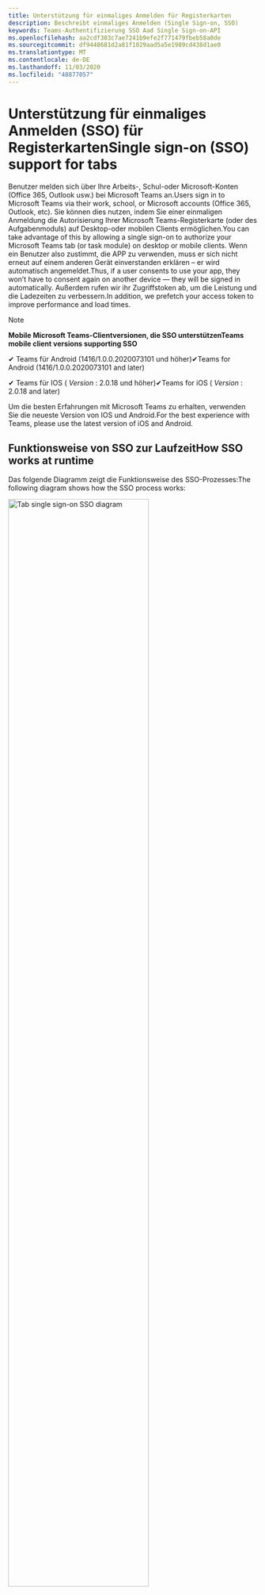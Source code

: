 ```yaml
---
title: Unterstützung für einmaliges Anmelden für Registerkarten
description: Beschreibt einmaliges Anmelden (Single Sign-on, SSO)
keywords: Teams-Authentifizierung SSO Aad Single Sign-on-API
ms.openlocfilehash: aa2cdf303c7ae7241b9efe2f771479fbeb58a0de
ms.sourcegitcommit: df9448681d2a81f1029aad5a5e1989cd438d1ae0
ms.translationtype: MT
ms.contentlocale: de-DE
ms.lasthandoff: 11/03/2020
ms.locfileid: "48877057"
---
```

# <a name="single-sign-on-sso-support-for-tabs"></a><span data-ttu-id="56b77-104">Unterstützung für einmaliges Anmelden (SSO) für Registerkarten</span><span class="sxs-lookup"><span data-stu-id="56b77-104">Single sign-on (SSO) support for tabs</span></span>

<span data-ttu-id="56b77-105">Benutzer melden sich über Ihre Arbeits-, Schul-oder Microsoft-Konten (Office 365, Outlook usw.) bei Microsoft Teams an.</span><span class="sxs-lookup"><span data-stu-id="56b77-105">Users sign in to Microsoft Teams via their work, school, or Microsoft accounts (Office 365, Outlook, etc).</span></span> <span data-ttu-id="56b77-106">Sie können dies nutzen, indem Sie einer einmaligen Anmeldung die Autorisierung Ihrer Microsoft Teams-Registerkarte (oder des Aufgabenmoduls) auf Desktop-oder mobilen Clients ermöglichen.</span><span class="sxs-lookup"><span data-stu-id="56b77-106">You can take advantage of this by allowing a single sign-on to authorize your Microsoft Teams tab (or task module) on desktop or mobile clients.</span></span> <span data-ttu-id="56b77-107">Wenn ein Benutzer also zustimmt, die APP zu verwenden, muss er sich nicht erneut auf einem anderen Gerät einverstanden erklären – er wird automatisch angemeldet.</span><span class="sxs-lookup"><span data-stu-id="56b77-107">Thus, if a user consents to use your app, they won’t have to consent again on another device — they will be signed in automatically.</span></span> <span data-ttu-id="56b77-108">Außerdem rufen wir ihr Zugriffstoken ab, um die Leistung und die Ladezeiten zu verbessern.</span><span class="sxs-lookup"><span data-stu-id="56b77-108">In addition, we prefetch your access token to improve performance and load times.</span></span>

>[!NOTE]
> <span data-ttu-id="56b77-109">**Mobile Microsoft Teams-Clientversionen, die SSO unterstützen**</span><span class="sxs-lookup"><span data-stu-id="56b77-109">**Teams mobile client versions supporting SSO**</span></span>  
>
> <span data-ttu-id="56b77-110">✔ Teams für Android (1416/1.0.0.2020073101 und höher)</span><span class="sxs-lookup"><span data-stu-id="56b77-110">✔Teams for Android (1416/1.0.0.2020073101 and later)</span></span>
>
> <span data-ttu-id="56b77-111">✔ Teams für IOS ( _Version_ : 2.0.18 und höher)</span><span class="sxs-lookup"><span data-stu-id="56b77-111">✔Teams for iOS ( _Version_ : 2.0.18 and later)</span></span>  
>
> <span data-ttu-id="56b77-112">Um die besten Erfahrungen mit Microsoft Teams zu erhalten, verwenden Sie die neueste Version von IOS und Android.</span><span class="sxs-lookup"><span data-stu-id="56b77-112">For the best experience with Teams, please use the latest version of iOS and Android.</span></span>

## <a name="how-sso-works-at-runtime"></a><span data-ttu-id="56b77-113">Funktionsweise von SSO zur Laufzeit</span><span class="sxs-lookup"><span data-stu-id="56b77-113">How SSO works at runtime</span></span>

<span data-ttu-id="56b77-114">Das folgende Diagramm zeigt die Funktionsweise des SSO-Prozesses:</span><span class="sxs-lookup"><span data-stu-id="56b77-114">The following diagram shows how the SSO process works:</span></span>

<!-- markdownlint-disable MD033 -->
<img src="~/assets/images/tabs/tabs-sso-diagram.png" alt="Tab single sign-on SSO diagram" width="75%"/>

1. <span data-ttu-id="56b77-115">Auf der Registerkarte wird ein JavaScript-Aufruf ausgeführt `getAuthToken()` .</span><span class="sxs-lookup"><span data-stu-id="56b77-115">In the tab, a JavaScript call is made to `getAuthToken()`.</span></span> <span data-ttu-id="56b77-116">Dadurch wird Microsoft Teams mitgeteilt, ein Authentifizierungstoken für die Registerkarten Anwendung zu erhalten.</span><span class="sxs-lookup"><span data-stu-id="56b77-116">This tells Teams to obtain an authentication token for the tab application.</span></span>
2. <span data-ttu-id="56b77-117">Wenn der aktuelle Benutzer die Tab-Anwendung zum ersten Mal verwendet hat, wird eine Anforderungs Aufforderung zur Zustimmung (sofern Zustimmung erforderlich ist) oder zur Behandlung der Step-up-Authentifizierung (beispielsweise zweistufige Authentifizierung) angezeigt.</span><span class="sxs-lookup"><span data-stu-id="56b77-117">If this is the first time the current user has used your tab application, there will be a request prompt to consent (if consent is required) or to handle step-up authentication (such as two-factor authentication).</span></span>
3. <span data-ttu-id="56b77-118">Teams fordert das Registerkarten-Anwendungs Token vom Azure AD Endpunkt für den aktuellen Benutzer an.</span><span class="sxs-lookup"><span data-stu-id="56b77-118">Teams requests the tab application token from the Azure AD endpoint for the current user.</span></span>
4. <span data-ttu-id="56b77-119">Azure AD sendet das Registerkarten-Anwendungs Token an die Teams-Anwendung.</span><span class="sxs-lookup"><span data-stu-id="56b77-119">Azure AD sends the tab application token to the Teams application.</span></span>
5. <span data-ttu-id="56b77-120">Teams sendet das Registerkarten-Anwendungs Token als Teil des result-Objekts, das vom Aufruf zurückgegeben wird, an die Registerkarte `getAuthToken()` .</span><span class="sxs-lookup"><span data-stu-id="56b77-120">Teams sends the tab application token to the tab as part of the result object returned by the `getAuthToken()` call.</span></span>
6. <span data-ttu-id="56b77-121">Das Token wird in der Tab-Anwendung über JavaScript analysiert, um die benötigten Informationen wie die e-Mail-Adresse des Benutzers zu extrahieren.</span><span class="sxs-lookup"><span data-stu-id="56b77-121">The token will be parsed in the tab application, via JavaScript, to extract the needed information, such as the user's email address.</span></span>

> [!NOTE]
> <span data-ttu-id="56b77-122">Die `getAuthToken()` gilt nur für Zustimmung zu einer begrenzten Gruppe von APIs auf Benutzerebene (e-Mail, Profil, offline_access und OpenID) und nicht für weitere Microsoft Graph-Bereiche wie `User.Read` oder `Mail.Read` .</span><span class="sxs-lookup"><span data-stu-id="56b77-122">The `getAuthToken()` is only valid for consenting to a limited set of user-level APIs — email, profile, offline_access and OpenId — and not for further Microsoft Graph scopes such as `User.Read` or `Mail.Read`.</span></span> <span data-ttu-id="56b77-123">In unserem Abschnitt am Ende dieses Dokuments finden Sie Empfohlene Problemumgehungen, wenn Sie [zusätzliche Diagrammbereiche](#apps-that-require-additional-microsoft-graph-scopes)benötigen.</span><span class="sxs-lookup"><span data-stu-id="56b77-123">See our section at the end of this document for suggested workarounds if you require [additional Graph scopes](#apps-that-require-additional-microsoft-graph-scopes).</span></span>

<span data-ttu-id="56b77-124">Die SSO-API funktioniert auch in [Aufgaben Modulen](../../../task-modules-and-cards/what-are-task-modules.md) , in denen Webinhalte eingebettet werden.</span><span class="sxs-lookup"><span data-stu-id="56b77-124">The SSO API will also work in [Task Modules](../../../task-modules-and-cards/what-are-task-modules.md) that embed web content.</span></span>

## <a name="develop-an-sso-microsoft-teams-tab"></a><span data-ttu-id="56b77-125">Entwickeln einer SSO-Microsoft Teams-Registerkarte</span><span class="sxs-lookup"><span data-stu-id="56b77-125">Develop an SSO Microsoft Teams tab</span></span>

<span data-ttu-id="56b77-126">In diesem Abschnitt werden die Aufgaben im Zusammenhang mit dem Erstellen einer Registerkarte Teams beschrieben, die SSO verwendet.</span><span class="sxs-lookup"><span data-stu-id="56b77-126">This section describes the tasks involved in creating a Teams tab that uses SSO.</span></span> <span data-ttu-id="56b77-127">Diese Aufgaben werden hier beschrieben, sind sprach-und Framework-Agnostiker.</span><span class="sxs-lookup"><span data-stu-id="56b77-127">These tasks are described here are language- and framework-agnostic.</span></span>

### <a name="1-create-your-azure-active-directory-azure-ad-application"></a><span data-ttu-id="56b77-128">1. Erstellen Ihrer Azure Active Directory (Azure AD)-Anwendung</span><span class="sxs-lookup"><span data-stu-id="56b77-128">1. Create your Azure Active Directory (Azure AD) application</span></span>

#### <a name="registering-your-application-in-theazure-ad-portal-overview"></a><span data-ttu-id="56b77-129">Registrieren der Anwendung in der Übersicht über das[Azure AD Portal](https://azure.microsoft.com/features/azure-portal/) :</span><span class="sxs-lookup"><span data-stu-id="56b77-129">Registering your application in the[Azure AD portal](https://azure.microsoft.com/features/azure-portal/) overview:</span></span>

1. <span data-ttu-id="56b77-130">Rufen Sie Ihre [Azure AD-Anwendungs-ID](/azure/active-directory/develop/howto-create-service-principal-portal#get-values-for-signing-in)ab.</span><span class="sxs-lookup"><span data-stu-id="56b77-130">Get your [Azure AD Application ID](/azure/active-directory/develop/howto-create-service-principal-portal#get-values-for-signing-in).</span></span>
2. <span data-ttu-id="56b77-131">Geben Sie die Berechtigungen an, die Ihre Anwendung für den Azure AD-Endpunkt und optional für Microsoft Graph benötigt.</span><span class="sxs-lookup"><span data-stu-id="56b77-131">Specify the permissions that your application needs for the Azure AD endpoint and, optionally, Microsoft Graph.</span></span>
3. <span data-ttu-id="56b77-132">[Erteilen von Berechtigungen](/azure/active-directory/develop/howto-create-service-principal-portal#configure-access-policies-on-resources) für Desktop-, Webanwendungen und Mobile Microsoft Teams-Anwendungen</span><span class="sxs-lookup"><span data-stu-id="56b77-132">[Grant permissions](/azure/active-directory/develop/howto-create-service-principal-portal#configure-access-policies-on-resources) for Teams desktop, web, and mobile applications.</span></span>
4. <span data-ttu-id="56b77-133">Vorautorisieren von Teams durch Auswählen der Schaltfläche **Bereich hinzufügen** und Eingeben des `access_as_user` **Bereichsnamens** in das geöffnete Fenster.</span><span class="sxs-lookup"><span data-stu-id="56b77-133">Pre-authorize Teams by selecting the **Add a scope** button and in the panel that opens, enter `access_as_user` as the **Scope name**.</span></span>

> [!NOTE]
> <span data-ttu-id="56b77-134">Es gibt einige wichtige Einschränkungen, die Sie beachten sollten:</span><span class="sxs-lookup"><span data-stu-id="56b77-134">There are some important restrictions you should be aware of:</span></span>
>
> * <span data-ttu-id="56b77-135">Wir unterstützen nur die Microsoft Graph-API-Berechtigungen auf Benutzerebene, also e-Mail, Profil, offline_access, OpenID.</span><span class="sxs-lookup"><span data-stu-id="56b77-135">We only support user-level Microsoft Graph API permissions, i.e., email, profile, offline_access, OpenId.</span></span> <span data-ttu-id="56b77-136">Wenn Sie Zugriff auf andere Microsoft Graph-Bereiche (wie `User.Read` oder) benötigen `Mail.Read` , lesen Sie unsere [empfohlene Problemumgehung](#apps-that-require-additional-microsoft-graph-scopes) am Ende dieser Dokumentation.</span><span class="sxs-lookup"><span data-stu-id="56b77-136">If you need access to other Microsoft Graph scopes (such as `User.Read` or `Mail.Read`), see our [recommended workaround](#apps-that-require-additional-microsoft-graph-scopes) at the end of this documentation.</span></span>
> * <span data-ttu-id="56b77-137">Es ist wichtig, dass der Domänenname Ihrer Anwendung mit dem Domänennamen identisch ist, den Sie für Ihre Azure AD Anwendung registriert haben.</span><span class="sxs-lookup"><span data-stu-id="56b77-137">It's important that your application's domain name is the same as the domain name you've registering for your Azure AD application.</span></span>
> * <span data-ttu-id="56b77-138">Wir unterstützen derzeit nicht mehrere Domänen pro app.</span><span class="sxs-lookup"><span data-stu-id="56b77-138">We don't currently support multiple domains per app.</span></span>
> * <span data-ttu-id="56b77-139">Anwendungen, die die Domäne verwenden, werden nicht unterstützt, `azurewebsites.net` da dies zu häufig ist und möglicherweise ein Sicherheitsrisiko darstellt.</span><span class="sxs-lookup"><span data-stu-id="56b77-139">We don't support applications that use the `azurewebsites.net` domain because it is too common and may be a security risk.</span></span> <span data-ttu-id="56b77-140">Wir versuchen jedoch aktiv, diese Einschränkung zu entfernen.</span><span class="sxs-lookup"><span data-stu-id="56b77-140">However, we're actively seeking to remove this restriction.</span></span>

#### <a name="registering-your-app-through-the-azure-active-directory-portal-in-depth"></a><span data-ttu-id="56b77-141">Ausführliches Registrieren Ihrer APP über das Azure Active Directory-Portal:</span><span class="sxs-lookup"><span data-stu-id="56b77-141">Registering your app through the Azure Active Directory portal in-depth:</span></span>

1. <span data-ttu-id="56b77-142">Registrieren Sie eine neue Anwendung im Portal [Azure Active Directory – App-Registrierung](https://go.microsoft.com/fwlink/?linkid=2083908) .</span><span class="sxs-lookup"><span data-stu-id="56b77-142">Register a new application in the [Azure Active Directory – App Registrations](https://go.microsoft.com/fwlink/?linkid=2083908) portal.</span></span>
2. <span data-ttu-id="56b77-143">Wählen Sie **neue Registrierung** aus, und legen Sie auf der *Seite Anwendung registrieren* folgende Werte fest:</span><span class="sxs-lookup"><span data-stu-id="56b77-143">Select **New Registration** and on the *register an application page* , set following values:</span></span>
    * <span data-ttu-id="56b77-144">Legen Sie den **Namen** auf Ihren APP-Namen fest.</span><span class="sxs-lookup"><span data-stu-id="56b77-144">Set **name** to your app name.</span></span>
    * <span data-ttu-id="56b77-145">Wählen Sie die **unterstützten Kontotypen** (jeder Kontotyp ist funktionsfähig) ¹</span><span class="sxs-lookup"><span data-stu-id="56b77-145">Choose the **supported account types** (any account type will work) ¹</span></span>
    * <span data-ttu-id="56b77-146">Lassen Sie **URI umleiten** leer.</span><span class="sxs-lookup"><span data-stu-id="56b77-146">Leave **Redirect URI** empty.</span></span>
    * <span data-ttu-id="56b77-147">Wählen Sie **Registrieren** aus.</span><span class="sxs-lookup"><span data-stu-id="56b77-147">Choose **Register**.</span></span>
3. <span data-ttu-id="56b77-148">Kopieren und speichern Sie auf der Übersichtsseite die **Anwendungs-ID (Client)**.</span><span class="sxs-lookup"><span data-stu-id="56b77-148">On the overview page, copy and save the **Application (client) ID**.</span></span> <span data-ttu-id="56b77-149">Sie benötigen Sie später beim Aktualisieren des Teams-Anwendungsmanifests.</span><span class="sxs-lookup"><span data-stu-id="56b77-149">You’ll need it later when updating your Teams application manifest.</span></span>
4. <span data-ttu-id="56b77-150">Wählen Sie unter **Verwalten** die Option **Eine API verfügbar machen** aus.</span><span class="sxs-lookup"><span data-stu-id="56b77-150">Under **Manage** , select **Expose an API**.</span></span> 
5. <span data-ttu-id="56b77-151">Wählen Sie den Link **festlegen** aus, um den Anwendungs-ID-URI in Form von zu generieren `api://{AppID}` .</span><span class="sxs-lookup"><span data-stu-id="56b77-151">Select the **Set** link to generate the Application ID URI in the form of `api://{AppID}`.</span></span> <span data-ttu-id="56b77-152">Fügen Sie den vollqualifizierten Domänennamen zwischen den doppelten Schrägstrichen und der GUID (mit einem Schrägstrich "/" am Ende hinzugefügt) ein.</span><span class="sxs-lookup"><span data-stu-id="56b77-152">Insert your fully qualified domain name (with a forward slash "/" appended to the end) between the double forward slashes and the GUID.</span></span> <span data-ttu-id="56b77-153">Die gesamte ID sollte die Form haben: `api://fully-qualified-domain-name.com/{AppID}` ²</span><span class="sxs-lookup"><span data-stu-id="56b77-153">The entire ID should have the form of: `api://fully-qualified-domain-name.com/{AppID}` ²</span></span>
    * <span data-ttu-id="56b77-154">Ex: `api://subdomain.example.com/00000000-0000-0000-0000-000000000000` .</span><span class="sxs-lookup"><span data-stu-id="56b77-154">ex: `api://subdomain.example.com/00000000-0000-0000-0000-000000000000`.</span></span>
    
    <span data-ttu-id="56b77-155">Der vollqualifizierte Domänenname ist der lesbare Domänenname, von dem Ihre APP bedient wird.</span><span class="sxs-lookup"><span data-stu-id="56b77-155">The fully qualified domain name is the human readable domain name from which your app is served.</span></span> <span data-ttu-id="56b77-156">Wenn Sie einen Tunnel Dienst wie ngrok verwenden, müssen Sie diesen Wert aktualisieren, sobald sich Ihre ngrok-Unterdomäne ändert.</span><span class="sxs-lookup"><span data-stu-id="56b77-156">If you are using a tunneling service such as ngrok, you will need to update     this value whenever your ngrok subdomain changes.</span></span> 
6. <span data-ttu-id="56b77-157">Wählen Sie die Schaltfläche **Bereich hinzufügen** aus.</span><span class="sxs-lookup"><span data-stu-id="56b77-157">Select the **Add a scope** button.</span></span> <span data-ttu-id="56b77-158">Geben Sie im Bereich, der geöffnet wird, `access_as_user` für **Bereichsname** ein.</span><span class="sxs-lookup"><span data-stu-id="56b77-158">In the panel that opens, enter `access_as_user` as the **Scope name**.</span></span>
7. <span data-ttu-id="56b77-159">Legen Sie fest **, wer einwilligen kann.**`Admins and users`</span><span class="sxs-lookup"><span data-stu-id="56b77-159">Set **Who can consent?** to `Admins and users`</span></span>
8. <span data-ttu-id="56b77-160">Füllen Sie die Felder für die Konfiguration der Administrator-und Benutzer Zustimmungs Ansagen mit Werten aus, die für den Bereich geeignet sind `access_as_user` :</span><span class="sxs-lookup"><span data-stu-id="56b77-160">Fill in the fields for configuring the admin and user consent prompts with values that are appropriate for the `access_as_user` scope:</span></span>
    * <span data-ttu-id="56b77-161">**Titel der Administrator Zustimmung:** Teams können auf das Profil des Benutzers zugreifen.</span><span class="sxs-lookup"><span data-stu-id="56b77-161">**Admin consent title:** Teams can access the user’s profile.</span></span>
    * <span data-ttu-id="56b77-162">**Administrator-Zustimmungs Beschreibung** : ermöglicht Teams das Aufrufen der webapin der App als aktueller Benutzer.</span><span class="sxs-lookup"><span data-stu-id="56b77-162">**Admin consent description** : Allows Teams to call the app’s web APIs as the current user.</span></span>
    * <span data-ttu-id="56b77-163">**Benutzer Zustimmungs Titel** : Teams können auf das Benutzerprofil zugreifen und Anforderungen im Namen des Benutzers stellen.</span><span class="sxs-lookup"><span data-stu-id="56b77-163">**User consent title** : Teams can access the user profile and make requests on the user's behalf.</span></span>
    * <span data-ttu-id="56b77-164">**Beschreibung der Benutzer Zustimmung:** Aktivieren Sie Teams, um APIs dieser APP mit denselben Rechten wie der Benutzer aufzurufen.</span><span class="sxs-lookup"><span data-stu-id="56b77-164">**User consent description:** Enable Teams to call this app’s APIs with the same rights as the user.</span></span>
9. <span data-ttu-id="56b77-165">Sicherstellen, dass der **Status** auf " **aktiviert** " festgelegt ist</span><span class="sxs-lookup"><span data-stu-id="56b77-165">Ensure that **State** is set to **Enabled**</span></span>
10. <span data-ttu-id="56b77-166">Wählen Sie die Schaltfläche **Bereich hinzufügen** aus, um zu speichern</span><span class="sxs-lookup"><span data-stu-id="56b77-166">Select the **Add scope** button to save</span></span> 
    * <span data-ttu-id="56b77-167">Der Domänenteil des **Bereichsnamens** , der direkt unterhalb des Textfelds angezeigt wird, sollte automatisch mit dem im vorherigen Schritt festgelegten **Anwendungs-ID** -URI übereinstimmen, wobei der Wert am `/access_as_user` Ende angefügt ist:</span><span class="sxs-lookup"><span data-stu-id="56b77-167">The domain part of the **Scope name** displayed just below the text field should automatically match the **Application ID** URI set in the previous step, with `/access_as_user` appended to the end:</span></span>
        * `api://subdomain.example.com/00000000-0000-0000-0000-000000000000/access_as_user`
11. <span data-ttu-id="56b77-168">Identifizieren Sie im Abschnitt **autorisierte Clientanwendungen** die Anwendungen, die Sie für die Webanwendung Ihrer APP autorisieren möchten.</span><span class="sxs-lookup"><span data-stu-id="56b77-168">In the **Authorized client applications** section, identify the applications that you want to authorize for your app’s web application.</span></span> <span data-ttu-id="56b77-169">Wählen Sie *Clientanwendung hinzufügen* aus.</span><span class="sxs-lookup"><span data-stu-id="56b77-169">Select *Add a client application*.</span></span> <span data-ttu-id="56b77-170">Geben Sie die folgenden Client-IDs ein, und wählen Sie den autorisierten Bereich aus, den Sie im vorherigen Schritt erstellt haben:</span><span class="sxs-lookup"><span data-stu-id="56b77-170">Enter each of the following client IDs and select the authorized scope you created in the previous step:</span></span>
    * <span data-ttu-id="56b77-171">`1fec8e78-bce4-4aaf-ab1b-5451cc387264` (Mobile Teams/Desktopanwendung)</span><span class="sxs-lookup"><span data-stu-id="56b77-171">`1fec8e78-bce4-4aaf-ab1b-5451cc387264` (Teams mobile/desktop application)</span></span>
    * <span data-ttu-id="56b77-172">`5e3ce6c0-2b1f-4285-8d4b-75ee78787346` (Microsoft Teams-Webanwendung)</span><span class="sxs-lookup"><span data-stu-id="56b77-172">`5e3ce6c0-2b1f-4285-8d4b-75ee78787346` (Teams web application)</span></span>
12. <span data-ttu-id="56b77-173">Navigieren Sie zu **API-Berechtigungen**.</span><span class="sxs-lookup"><span data-stu-id="56b77-173">Navigate to **API Permissions**.</span></span> <span data-ttu-id="56b77-174">Wählen Sie *Add a permission*  >  *Microsoft Graph*  >  *Delegierte Berechtigungen* aus, und fügen Sie dann die folgenden Berechtigungen hinzu:</span><span class="sxs-lookup"><span data-stu-id="56b77-174">Select *Add a permission* > *Microsoft Graph* > *Delegated permissions* , then add the following permissions:</span></span>
    * <span data-ttu-id="56b77-175">User. Read (standardmäßig aktiviert)</span><span class="sxs-lookup"><span data-stu-id="56b77-175">User.Read (enabled by default)</span></span>
    * <span data-ttu-id="56b77-176">email</span><span class="sxs-lookup"><span data-stu-id="56b77-176">email</span></span>
    * <span data-ttu-id="56b77-177">offline_access</span><span class="sxs-lookup"><span data-stu-id="56b77-177">offline_access</span></span>
    * <span data-ttu-id="56b77-178">OpenID</span><span class="sxs-lookup"><span data-stu-id="56b77-178">OpenId</span></span>
    * <span data-ttu-id="56b77-179">Profil</span><span class="sxs-lookup"><span data-stu-id="56b77-179">profile</span></span>

13. <span data-ttu-id="56b77-180">Navigieren zur **Authentifizierung**</span><span class="sxs-lookup"><span data-stu-id="56b77-180">Navigate to **Authentication**</span></span>

    <span data-ttu-id="56b77-181">Wenn der IT-Administrator keine Zustimmung für eine APP erteilt wurde, müssen die Benutzer die Zustimmung erteilen, wenn Sie die APP zum ersten Mal verwenden.</span><span class="sxs-lookup"><span data-stu-id="56b77-181">If an app hasn't been granted IT admin consent, users will have to provide consent the first time they use an app.</span></span>

    <span data-ttu-id="56b77-182">Festlegen eines Umleitungs-URI:</span><span class="sxs-lookup"><span data-stu-id="56b77-182">Set a redirect URI:</span></span>
    * <span data-ttu-id="56b77-183">Wählen Sie **Plattform hinzufügen** aus.</span><span class="sxs-lookup"><span data-stu-id="56b77-183">Select **Add a platform**.</span></span>
    * <span data-ttu-id="56b77-184">Wählen Sie **Internet** aus.</span><span class="sxs-lookup"><span data-stu-id="56b77-184">Select **web**.</span></span>
    * <span data-ttu-id="56b77-185">Geben Sie den **Umleitungs-URI** für Ihre APP ein.</span><span class="sxs-lookup"><span data-stu-id="56b77-185">Enter the **redirect URI** for your app.</span></span> <span data-ttu-id="56b77-186">Dies ist die Seite, auf der der Benutzer durch einen erfolgreichen impliziten Grant-Fluss umgeleitet wird.</span><span class="sxs-lookup"><span data-stu-id="56b77-186">This will be the page where a successful implicit grant flow will redirect the user.</span></span> <span data-ttu-id="56b77-187">Dabei handelt es sich um denselben vollqualifizierten Domänennamen, den Sie in Schritt 5 eingegeben haben, gefolgt von der API-Route, auf der eine Authentifizierungsantwort gesendet werden soll.</span><span class="sxs-lookup"><span data-stu-id="56b77-187">This will be same fully qualified domain name that you entered in step 5 followed by the API route where a authentication response should be sent.</span></span> <span data-ttu-id="56b77-188">Wenn Sie eines der Microsoft Teams-Beispiele befolgen, wird Folgendes verwendet: `https://subdomain.example.com/auth-end`</span><span class="sxs-lookup"><span data-stu-id="56b77-188">If you are following any of the Teams samples, this will be: `https://subdomain.example.com/auth-end`</span></span>

    <span data-ttu-id="56b77-189">Aktivieren Sie als nächstes implizite Gewährung, indem Sie die folgenden Felder überprüfen:</span><span class="sxs-lookup"><span data-stu-id="56b77-189">Next, enable implicit grant by checking the following boxes:</span></span>  
    <span data-ttu-id="56b77-190">✔-ID-Token</span><span class="sxs-lookup"><span data-stu-id="56b77-190">✔ ID Token</span></span>  
    <span data-ttu-id="56b77-191">✔ Zugriffs Token</span><span class="sxs-lookup"><span data-stu-id="56b77-191">✔ Access Token</span></span>  
    
<span data-ttu-id="56b77-192">Herzlichen Glückwunsch!</span><span class="sxs-lookup"><span data-stu-id="56b77-192">Congratulations!</span></span> <span data-ttu-id="56b77-193">Sie haben die Voraussetzungen für die APP-Registrierung abgeschlossen, um mit ihrer Tab-SSO-App fortzufahren.</span><span class="sxs-lookup"><span data-stu-id="56b77-193">You have completed the app registration prerequisites to proceed with your tab SSO app.</span></span>     

> [!NOTE]
>
> * <span data-ttu-id="56b77-194">¹ Wenn Ihre Azure AD-App in einem Mandanten registriert ist, _in dem Sie_ eine Authentifizierungsanforderung in Microsoft Teams stellen, wird der Benutzer nicht zur Zustimmung aufgefordert und erhält sofort ein Zugriffstoken.</span><span class="sxs-lookup"><span data-stu-id="56b77-194">¹ If your Azure AD app is registered in the _same_ tenant where you're making an authentication request in Teams, the user won't be asked to consent and will be granted an access token right away.</span></span> <span data-ttu-id="56b77-195">Benutzer müssen diesen Berechtigungen nur zustimmen, wenn die Azure AD-App in einem anderen Mandanten registriert ist.</span><span class="sxs-lookup"><span data-stu-id="56b77-195">Users only need to consent to these permissions if the Azure AD app is registered in a different tenant.</span></span>
> * <span data-ttu-id="56b77-196">² Wenn Sie eine Fehlermeldung erhalten, dass die Domäne bereits im Besitz ist und Sie der Besitzer sind, führen Sie das Verfahren unter [Schnellstart: Hinzufügen eines benutzerdefinierten Domänennamens zu Azure Active Directory](/azure/active-directory/fundamentals/add-custom-domain) aus, um die Domäne zu registrieren, und wiederholen Sie dann Schritt 5 oben.</span><span class="sxs-lookup"><span data-stu-id="56b77-196">² If you get an error stating that the domain is already owned and you are the owner, follow the procedure at [Quickstart: Add a custom domain name to Azure Active Directory](/azure/active-directory/fundamentals/add-custom-domain) to register the domain, and then repeat step 5, above.</span></span> <span data-ttu-id="56b77-197">(Dieser Fehler kann auch auftreten, wenn Sie nicht mit Administratoranmeldeinformationen im Office 365 Mandanten angemeldet sind).</span><span class="sxs-lookup"><span data-stu-id="56b77-197">(This error can also occur if you aren't signed in with Admin credentials in the Office 365 tenancy).</span></span>
> * <span data-ttu-id="56b77-198">Wenn Sie den UPN (Benutzerprinzipal Name) nicht im zurückgegebenen Zugriffstoken empfangen, können Sie ihn als [optionalen Anspruch](https://docs.microsoft.com/azure/active-directory/develop/active-directory-optional-claims) in Azure AD hinzufügen.</span><span class="sxs-lookup"><span data-stu-id="56b77-198">If you are not receiving the UPN (User Principal Name) in the returned access token, you can add it as an [optional claim](https://docs.microsoft.com/azure/active-directory/develop/active-directory-optional-claims) in Azure AD.</span></span>

### <a name="2-update-your-microsoft-teams-application-manifest"></a><span data-ttu-id="56b77-199">2. Aktualisieren des Microsoft Teams-Anwendungsmanifests</span><span class="sxs-lookup"><span data-stu-id="56b77-199">2. Update your Microsoft Teams application manifest</span></span>

<span data-ttu-id="56b77-200">Fügen Sie Ihrem Microsoft Teams-Manifest neue Eigenschaften hinzu:</span><span class="sxs-lookup"><span data-stu-id="56b77-200">Add new properties to your Microsoft Teams manifest:</span></span>

* <span data-ttu-id="56b77-201">**WebApplicationInfo** -das übergeordnete Element der folgenden Elemente:</span><span class="sxs-lookup"><span data-stu-id="56b77-201">**WebApplicationInfo** - The parent of the following elements:</span></span>

> [!div class="checklist"]
> * <span data-ttu-id="56b77-202">**ID** – die Client-ID der Anwendung.</span><span class="sxs-lookup"><span data-stu-id="56b77-202">**id** - The client ID of the application.</span></span> <span data-ttu-id="56b77-203">Dies ist die Anwendungs-ID, die Sie im Rahmen der Registrierung der Anwendung mit Azure AD erhalten haben.</span><span class="sxs-lookup"><span data-stu-id="56b77-203">This is the application ID that you obtained as part of registering the application with Azure AD.</span></span>
>* <span data-ttu-id="56b77-204">**Resource** – die Domäne und Unterdomäne Ihrer Anwendung.</span><span class="sxs-lookup"><span data-stu-id="56b77-204">**resource** - The domain and subdomain of your application.</span></span> <span data-ttu-id="56b77-205">Hierbei handelt es sich um denselben URI (einschließlich des `api://` Protokolls), den Sie bei der Erstellung Ihres `scope` in Schritt 6 oben registriert haben.</span><span class="sxs-lookup"><span data-stu-id="56b77-205">This is the same URI (including the `api://` protocol) that you registered when creating your `scope` in step 6 above.</span></span> <span data-ttu-id="56b77-206">Sie sollten den `access_as_user` Pfad nicht in Ihre Ressource einschließen.</span><span class="sxs-lookup"><span data-stu-id="56b77-206">You shouldn't include the `access_as_user` path in your resource.</span></span> <span data-ttu-id="56b77-207">Der Domänenteil dieses URIs sollte der Domäne entsprechen, einschließlich aller Unterdomänen, die in den URLs Ihres Teams-Anwendungsmanifests verwendet werden.</span><span class="sxs-lookup"><span data-stu-id="56b77-207">The domain part of this URI should match the domain, including any subdomains, used in the URLs of your Teams application manifest.</span></span>

```json
"webApplicationInfo": {
  "id": "00000000-0000-0000-0000-000000000000",
  "resource": "api://subdomain.example.com/00000000-0000-0000-0000-000000000000"
}
```

> [!NOTE]
>
>* <span data-ttu-id="56b77-208">Die Ressource für eine Aad-APP ist in der Regel der Stamm der Website-URL und der Anwendungs-ID (beispielsweise `api://subdomain.example.com/00000000-0000-0000-0000-000000000000` ).</span><span class="sxs-lookup"><span data-stu-id="56b77-208">The resource for an AAD app will usually be the root of its site URL and the appID (e.g. `api://subdomain.example.com/00000000-0000-0000-0000-000000000000`).</span></span> <span data-ttu-id="56b77-209">Dieser Wert wird auch verwendet, um sicherzustellen, dass Ihre Anforderung aus derselben Domäne stammt.</span><span class="sxs-lookup"><span data-stu-id="56b77-209">We also use this value to ensure your request is coming from the same domain.</span></span> <span data-ttu-id="56b77-210">Stellen Sie daher sicher, dass `contentURL` auf der Registerkarte für Ihre Registerkarten dieselben Domänen wie die Ressourceneigenschaft verwendet werden.</span><span class="sxs-lookup"><span data-stu-id="56b77-210">Therefore, make sure that the `contentURL` for your tab uses the same domains as your resource property.</span></span>
>* <span data-ttu-id="56b77-211">Sie müssen manifestVersion Version 1,5 oder höher verwenden, um das `webApplicationInfo` Feld zu implementieren.</span><span class="sxs-lookup"><span data-stu-id="56b77-211">You need to use manifest version 1.5 or higher to implement the `webApplicationInfo` field.</span></span>

### <a name="3-get-an-authentication-token-from-your-client-side-code"></a><span data-ttu-id="56b77-212">3. Abrufen eines Authentifizierungstokens von Ihrem clientseitigen Code</span><span class="sxs-lookup"><span data-stu-id="56b77-212">3. Get an authentication token from your client-side code</span></span>

<span data-ttu-id="56b77-213">Hier sehen Sie, wie die Authentifizierungs-API aussieht:</span><span class="sxs-lookup"><span data-stu-id="56b77-213">Here's what the authentication API looks like:</span></span>

```javascript
var authTokenRequest = {
  successCallback: function(result) { console.log("Success: " + result); },
  failureCallback: function(error) { console.log("Failure: " + error); },
};
microsoftTeams.authentication.getAuthToken(authTokenRequest);
```

<span data-ttu-id="56b77-214">Wenn Sie anrufen `getAuthToken` und zusätzliche Benutzer Zustimmung erforderlich ist (für Berechtigungen auf Benutzerebene), wird dem Benutzer ein Dialogfeld angezeigt, in dem Sie ermutigt werden, zusätzliche Zustimmung zu gewähren.</span><span class="sxs-lookup"><span data-stu-id="56b77-214">When you call `getAuthToken` - and additional user consent is required (for user-level permissions) - we will show a dialog to the user encouraging them to grant additional consent.</span></span> 

<span data-ttu-id="56b77-215">Nachdem Sie das Zugriffstoken im success-Rückruf erhalten haben, können Sie das Zugriffstoken decodieren, um die diesem Token zugeordneten Ansprüche anzuzeigen.</span><span class="sxs-lookup"><span data-stu-id="56b77-215">Once you've received the access token in the success callback you can decode the access token to view the claims associated with that token.</span></span> <span data-ttu-id="56b77-216">(Optional können Sie das Zugriffstoken manuell kopieren/einfügen in ein Tool wie [JWT.IO](https://jwt.io/) , um den Inhalt zu überprüfen).</span><span class="sxs-lookup"><span data-stu-id="56b77-216">(Optionally, you can manually copy/paste the access token into a tool such as [JWT.io](https://jwt.io/) to inspect its contents).</span></span> <span data-ttu-id="56b77-217">Wenn Sie den UPN (Benutzerprinzipal Name) nicht im zurückgegebenen Zugriffstoken empfangen, können Sie ihn als [optionalen Anspruch](https://docs.microsoft.com/azure/active-directory/develop/active-directory-optional-claims) in Azure AD hinzufügen.</span><span class="sxs-lookup"><span data-stu-id="56b77-217">If you are not receiving the UPN (User Principal Name) in the returned access token, you can add it as an [optional claim](https://docs.microsoft.com/azure/active-directory/develop/active-directory-optional-claims) in Azure AD.</span></span>

<p>
    <img src="~/assets/images/tabs/tabs-sso-prompt.png" alt="Tab single sign-on SSO dialog prompt" width="75%"/>
</p>

## <a name="sample-code"></a><span data-ttu-id="56b77-218">Beispielcode</span><span class="sxs-lookup"><span data-stu-id="56b77-218">Sample code</span></span>

<span data-ttu-id="56b77-219">Besuchen Sie unsere Beispielanwendung: [MSTeams Tabs SSO Sample-Nodejs](https://github.com/OfficeDev/msteams-tabs-sso-sample-nodejs)</span><span class="sxs-lookup"><span data-stu-id="56b77-219">Visit our sample application: [MSTeams Tabs SSO Sample - Nodejs](https://github.com/OfficeDev/msteams-tabs-sso-sample-nodejs)</span></span>

<span data-ttu-id="56b77-220">In der Infodatei wird erklärt, wie Sie Ihre Entwicklungsumgebung einrichten und wie Sie Ihre Anwendung in Azure AD konfigurieren.</span><span class="sxs-lookup"><span data-stu-id="56b77-220">The README explains how to set up your development environment and how to configure your application in Azure AD.</span></span> <span data-ttu-id="56b77-221">Weitere Informationen zur Strukturierung des Beispiels im [Abschnitt App-Struktur](https://github.com/OfficeDev/msteams-tabs-sso-sample-nodejs#app-structure) finden Sie auch, um sich mit der CodeBase vertraut zu machen.</span><span class="sxs-lookup"><span data-stu-id="56b77-221">You can also find further information on how the sample is structured in the [app structure section](https://github.com/OfficeDev/msteams-tabs-sso-sample-nodejs#app-structure) to help familiarize yourself with the codebase.</span></span>

## <a name="known-limitations"></a><span data-ttu-id="56b77-222">Bekannte Einschränkungen</span><span class="sxs-lookup"><span data-stu-id="56b77-222">Known Limitations</span></span>

### <a name="apps-that-require-additional-microsoft-graph-scopes"></a><span data-ttu-id="56b77-223">Apps, die zusätzliche Microsoft Graph-Bereiche erfordern</span><span class="sxs-lookup"><span data-stu-id="56b77-223">Apps that require additional Microsoft Graph Scopes</span></span>

<span data-ttu-id="56b77-224">Unsere aktuelle Implementierung für SSO erteilt nur Zustimmung für Berechtigungen auf Benutzerebene – e-Mail, Profil, offline_access, OpenID – nicht für andere APIs (wie "User. Read" oder "Mail. Read").</span><span class="sxs-lookup"><span data-stu-id="56b77-224">Our current implementation for SSO only grants consent for user-level permissions — email, profile, offline_access, OpenId — not for other APIs (such as User.Read or Mail.Read).</span></span> <span data-ttu-id="56b77-225">Wenn Ihre APP weitere Microsoft Graph-Bereiche benötigt, finden Sie hier einige Workarounds für die Aktivierung:</span><span class="sxs-lookup"><span data-stu-id="56b77-225">If your app needs further Microsoft Graph scopes, here are some enabling workarounds:</span></span>

#### <a name="tenant-admin-consent"></a><span data-ttu-id="56b77-226">Zustimmung des Mandanten Administrators</span><span class="sxs-lookup"><span data-stu-id="56b77-226">Tenant Admin Consent</span></span>

<span data-ttu-id="56b77-227">Der einfachste Ansatz besteht darin, einen mandantenadministrator zur Vorabgenehmigung im Namen der Organisation zu erhalten.</span><span class="sxs-lookup"><span data-stu-id="56b77-227">The simplest approach is to get a tenant admin to pre-consent on behalf of the organization.</span></span> <span data-ttu-id="56b77-228">Dies bedeutet, dass Benutzer diesen Bereichen nicht zustimmen müssen und Sie dann frei sein können, die tokenserver-Seite mithilfe [von Azure AD im Auftrag von Flow](/azure/active-directory/develop/v1-oauth2-on-behalf-of-flow)auszutauschen.</span><span class="sxs-lookup"><span data-stu-id="56b77-228">This means users won’t have to consent to these scopes and you can then be free to exchange the token server side using Azure AD’s [on-behalf-of flow](/azure/active-directory/develop/v1-oauth2-on-behalf-of-flow).</span></span> <span data-ttu-id="56b77-229">Diese Problemumgehung ist für interne Branchenanwendungen akzeptabel, aber möglicherweise nicht ausreichend für Drittanbieterentwickler, die möglicherweise nicht auf mandantenadministrator Genehmigung vertrauen können.</span><span class="sxs-lookup"><span data-stu-id="56b77-229">This workaround is acceptable for internal line-of-business applications but may not be enough for third-party developers who may not be able to rely on tenant admin approval.</span></span>

<span data-ttu-id="56b77-230">Eine einfache Möglichkeit, im Namen einer Organisation (als mandantenadministrator) einzuwilligen, ist das Besuchen von:</span><span class="sxs-lookup"><span data-stu-id="56b77-230">A simple way of consenting on behalf of an organization (as a tenant admin) is to visit:</span></span>

* `https://login.microsoftonline.com/common/adminconsent?client_id=<AAD_App_ID>`

#### <a name="asking-for-additional-consent-using-the-auth-api"></a><span data-ttu-id="56b77-231">Bitten um zusätzliche Zustimmung mithilfe der Authentifizierungs-API</span><span class="sxs-lookup"><span data-stu-id="56b77-231">Asking for additional consent using the Auth API</span></span>

<span data-ttu-id="56b77-232">Ein weiterer Ansatz für das Aufrufen zusätzlicher Microsoft Graph-Bereiche besteht darin, einen Zustimmungs Dialog mit unserem vorhandenen [webbasierten Azure AD Authentifizierungs Ansatz](~/tabs/how-to/authentication/auth-tab-aad.md#navigate-to-the-authorization-page-from-your-popup-page) zu präsentieren, der das Auftauchen eines Azure AD Zustimmungs Dialogs beinhaltet.</span><span class="sxs-lookup"><span data-stu-id="56b77-232">Another approach for getting additional Microsoft Graph scopes is to present a consent dialog using our existing [web-based Azure AD authentication approach](~/tabs/how-to/authentication/auth-tab-aad.md#navigate-to-the-authorization-page-from-your-popup-page) which involves popping up an Azure AD consent dialog.</span></span> <span data-ttu-id="56b77-233">Es gibt einige bemerkenswerte Ergänzungen:</span><span class="sxs-lookup"><span data-stu-id="56b77-233">There are some notable additions:</span></span>

1. <span data-ttu-id="56b77-234">Das mit dem abgerufenen Token verwendete `getAuthToken()` muss serverseitig mit Azure AD [im Auftrag von Flow](/azure/active-directory/develop/v2-oauth2-on-behalf-of-flow) ausgetauscht werden, um Zugriff auf diese zusätzlichen Microsoft Graph-APIs zu erhalten.</span><span class="sxs-lookup"><span data-stu-id="56b77-234">The token retrieved using `getAuthToken()` needs to be exchanged server-side using Azure AD [on-behalf-of flow](/azure/active-directory/develop/v2-oauth2-on-behalf-of-flow) to get access to those additional Microsoft Graph APIs.</span></span>
    * <span data-ttu-id="56b77-235">Stellen Sie sicher, dass Sie den Microsoft Graph-Endpunkt v2 für diesen Exchange verwenden.</span><span class="sxs-lookup"><span data-stu-id="56b77-235">Be sure to use the v2 Microsoft Graph endpoint for this exchange</span></span>
2. <span data-ttu-id="56b77-236">Wenn der Exchange-Fehler auftritt, gibt Azure AD eine ungültige Grant-Ausnahme zurück.</span><span class="sxs-lookup"><span data-stu-id="56b77-236">If the exchange fails, Azure AD will return an invalid grant exception.</span></span> <span data-ttu-id="56b77-237">Normalerweise gibt es eine von zwei Fehlermeldungen: `invalid_grant` oder `interaction_required`</span><span class="sxs-lookup"><span data-stu-id="56b77-237">There are usually one of two error messages: `invalid_grant` or `interaction_required`</span></span>
3. <span data-ttu-id="56b77-238">Wenn der Exchange-Fehler auftritt, müssen Sie um zusätzliche Zustimmung bitten.</span><span class="sxs-lookup"><span data-stu-id="56b77-238">When the exchange fails, then you need to ask for additional consent.</span></span> <span data-ttu-id="56b77-239">Es wird empfohlen, einige Benutzeroberflächen anzuzeigen, in denen der Benutzer aufgefordert wird, zusätzliche Zustimmung zu erteilen.</span><span class="sxs-lookup"><span data-stu-id="56b77-239">We recommend showing some UI asking the user to grant additional consent.</span></span> <span data-ttu-id="56b77-240">Diese Benutzeroberfläche sollte eine Schaltfläche enthalten, mit der ein Azure AD Zustimmungsdialogfeld mithilfe unserer [Azure AD-Authentifizierungs-API](~/concepts/authentication/auth-silent-aad.md)ausgelöst wird.</span><span class="sxs-lookup"><span data-stu-id="56b77-240">This UI should include a button that triggers an Azure AD consent dialog using our [Azure AD authentication API](~/concepts/authentication/auth-silent-aad.md).</span></span>
4. <span data-ttu-id="56b77-241">Wenn Sie eine zusätzliche Zustimmung von Azure AD anfordern, müssen Sie den `prompt=consent` [Abfrage-String-Parameter](~/tabs/how-to/authentication/auth-silent-aad.md#get-the-user-context) in Azure AD einbeziehen, andernfalls wird Azure AD nicht nach den zusätzlichen Bereichen gefragt.</span><span class="sxs-lookup"><span data-stu-id="56b77-241">When asking for additional consent from Azure AD, you need to include `prompt=consent` in your [query-string-parameter](~/tabs/how-to/authentication/auth-silent-aad.md#get-the-user-context) to Azure AD otherwise Azure AD will not ask for the additional scopes.</span></span>
    * <span data-ttu-id="56b77-242">Statt: `?scope={scopes}`</span><span class="sxs-lookup"><span data-stu-id="56b77-242">Instead of: `?scope={scopes}`</span></span>
    * <span data-ttu-id="56b77-243">Verwenden Sie Folgendes: `?prompt=consent&scope={scopes}`</span><span class="sxs-lookup"><span data-stu-id="56b77-243">Use this: `?prompt=consent&scope={scopes}`</span></span>
    * <span data-ttu-id="56b77-244">Stellen Sie sicher, dass `{scopes}` alle Bereiche eingeschlossen sind, für die Sie den Benutzer auffordern (z. b.: Mail. Read oder User. Read).</span><span class="sxs-lookup"><span data-stu-id="56b77-244">Be sure that `{scopes}` includes all the scopes you are prompting the user for (ex: Mail.Read or User.Read).</span></span>
5. <span data-ttu-id="56b77-245">Nachdem der Benutzer zusätzliche Berechtigungen erteilt hat, wiederholen Sie den Vorgang im Auftrag von Flow, um Zugriff auf diese zusätzlichen APIs zu erhalten.</span><span class="sxs-lookup"><span data-stu-id="56b77-245">Once the user has granted additional permission, retry the on-behalf-of-flow to get access to these additional APIs.</span></span>

### <a name="non-azure-ad-authentication"></a><span data-ttu-id="56b77-246">Nicht Azure AD Authentifizierung</span><span class="sxs-lookup"><span data-stu-id="56b77-246">Non-Azure AD Authentication</span></span>

<span data-ttu-id="56b77-247">Die oben beschriebene Authentifizierungslösung funktioniert nur für apps und Dienste, die Azure AD als Identitätsanbieter unterstützen.</span><span class="sxs-lookup"><span data-stu-id="56b77-247">The above-described authentication solution only works for apps and services that support Azure AD as an identity provider.</span></span> <span data-ttu-id="56b77-248">Apps, die mit nicht Azure AD basierten Diensten authentifiziert werden möchten, müssen weiterhin den Popup basierten [Webauthentifizierungs Fluss](~/concepts/authentication.md)verwenden.</span><span class="sxs-lookup"><span data-stu-id="56b77-248">Apps that want to authenticate using non-Azure AD based services need to continue using the pop-up-based [web authentication flow](~/concepts/authentication.md).</span></span>
